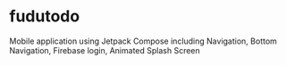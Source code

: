 # fudutodo
Mobile application using Jetpack Compose including Navigation, Bottom Navigation, Firebase login, Animated Splash Screen
